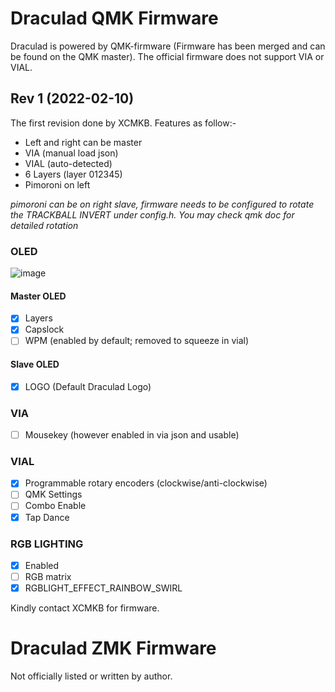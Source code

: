 # Draculad QMK Firmware

Draculad is powered by QMK-firmware (Firmware has been merged and can be found on the QMK master). 
The official firmware does not support VIA or VIAL.

## Rev 1 (2022-02-10)
The first revision done by XCMKB. Features as follow:-
- Left and right can be master
- VIA (manual load json)
- VIAL (auto-detected)
- 6 Layers (layer 012345)
- Pimoroni on left 

*pimoroni can be on right slave, firmware needs to be configured to rotate the TRACKBALL INVERT under config.h. You may check qmk doc for detailed rotation*

### OLED
![image](https://user-images.githubusercontent.com/79617315/153377559-3bde97cc-35d4-4c95-a33e-b82d97092ae9.png)

#### Master OLED
- [x] Layers
- [x] Capslock
- [ ] WPM (enabled by default; removed to squeeze in vial)

#### Slave OLED
- [x] LOGO (Default Draculad Logo)

### VIA
- [ ] Mousekey (however enabled in via json and usable)

### VIAL
- [x] Programmable rotary encoders (clockwise/anti-clockwise)
- [ ] QMK Settings
- [ ] Combo Enable
- [x] Tap Dance

### RGB LIGHTING
- [x] Enabled
- [ ] RGB matrix 
- [x] RGBLIGHT_EFFECT_RAINBOW_SWIRL

Kindly contact XCMKB for firmware.

# Draculad ZMK Firmware
Not officially listed or written by author.
